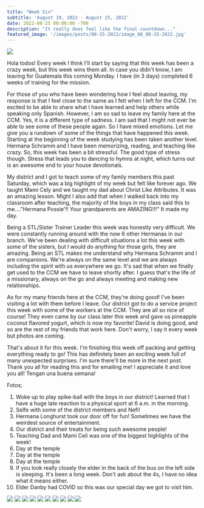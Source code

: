 ```yaml
---
title: "Week Six"
subtitle: 'August 19, 2022 - August 25, 2022'
date: 2022-08-25 00:00:00 -700
description: "It really does feel like the final countdown..."
featured_image: '/images/posts/08-25-2022/image_08_08-25-2022.jpg'
---
```

![](/images/posts/08-25-2022/image_08_08-25-2022.jpg)

Hola todos! Every week I think I'll start by saying that this week has been a crazy week, but this week wins them all. In case you didn't know, I am leaving for Guatemala this coming Monday. I have (in 3 days) completed 6 weeks of training for the mission.

For those of you who have been wondering how I feel about leaving, my response is that I feel close to the same as I felt when I left for the CCM. I'm excited to be able to share what I have learned and help others while speaking only Spanish. However, I am so sad to leave my family here at the CCM. Yes, it is a different type of sadness. I am sad that I might not ever be able to see some of these people again. So I have mixed emotions.
Let me give you a rundown of some of the things that have happened this week. Starting at the beginning of the week studying has been taken another level. Hermana Schramm and I have been memorizing, reading, and teaching like crazy. So, this week has been a bit stressful. The good type of stress though. Stress that leads you to dancing to hymns at night, which turns out is an awesome end to your house devotionals.

My district and I got to teach some of my family members this past Saturday, which was a big highlight of my week but felt like forever ago. We taught Mami Cely and we taught my dad about Christ Like Attributes.  It was an amazing lesson. Might I also add that when I walked back into my classroom after teaching, the majority of the boys in my class said this to me...."Hermana Possie'!! Your grandparents are AMAZING!!!" It made my day.

Being a STL/Sister Trainer Leader this week was honestly very difficult. We were constantly running around with the now 6 other Hermanas in our branch. We've been dealing with difficult situations a lot this week with some of the sisters, but I would do anything for those girls, they are amazing. Being an STL makes me understand why Hermana Schramm and I are companions. We're always on the same level and we are always including the spirit with us everywhere we go. It's sad that when we finally get used to the CCM we have to leave shortly after. I guess that's the life of a missionary, always on the go and always meeting and making new relationships.

As for my many friends here at the CCM, they're doing good! I've been visiting a lot with them before I leave. Our district got to do a service project this week with some of the workers at the CCM. They are all so nice of course! They even came by our class later this week and gave us pineapple coconut flavored yogurt, which is now my favorite! David is doing good, and so are the rest of my friends that work here. Don't worry, I say it every week but photos are coming.

That's about it for this week. I'm finishing this week off packing and getting everything ready to go! This has definitely been an exciting week full of many unexpected surprises. I'm sure there'll be more in the next post.
Thank you all for reading this and for emailing me! I appreciate it and love you all! Tengan una buena semana!

Fotos;
1. Woke up to play spike-ball with the boys in our district! Learned that I have a huge late reaction to a physical sport at 6 a.m. in the morning.
2. Selfe with some of the district members and Nefi!
3. Hermana Longhurst took our door off for fun! Sometimes we have the weirdest source of entertainment.
4. Our district and their treats for being such awesome people!
5. Teaching Dad and Mami Celi was one of the biggest highlights of the week!
6. Day at the temple
7. Day at the temple
8. Day at the temple
9. If you look really closely the elder in the back of the bus on the left side is sleeping. It's been a long week. Don't ask about the 4s, I have no idea what it means either.
10. Elder Danby had COVID so this was our special day we got to visit him.

<div class="gallery" data-columns="2">
    <img src="/images/posts/08-25-2022/image_01_08-25-2022.jpg">
    <img src="/images/posts/08-25-2022/image_02_08-25-2022.jpg">
    <img src="/images/posts/08-25-2022/image_03_08-25-2022.jpg">
    <img src="/images/posts/08-25-2022/image_04_08-25-2022.jpg">
    <img src="/images/posts/08-25-2022/image_05_08-25-2022.jpg">
    <img src="/images/posts/08-25-2022/image_06_08-25-2022.jpg">
    <img src="/images/posts/08-25-2022/image_07_08-25-2022.jpg">
    <img src="/images/posts/08-25-2022/image_08_08-25-2022.jpg">
    <img src="/images/posts/08-25-2022/image_09_08-25-2022.jpg">
    <img src="/images/posts/08-25-2022/image_10_08-25-2022.jpg">
</div>
